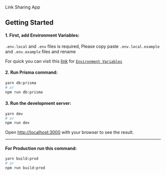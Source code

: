 Link Sharing App

## Getting Started

#### 1. First, add Environment Variables:

`.env.local` and `.env` files is required, Please copy paste `.env.local.example` and `.env.example` files and rename

For quick you can visit this [link](https://mdsifath70.notion.site/Link-Sharing-App-11f73be9627480f893a4f7a404d8b0d8) for [`Environment Variables`](https://mdsifath70.notion.site/Link-Sharing-App-11f73be9627480f893a4f7a404d8b0d8)

#### 2. Run Prisma command:

```bash
yarn db:prisma
# or
npm run db:prisma
```

#### 3. Run the development server:

```bash
yarn dev
# or
npm run dev
```

Open [http://localhost:3000](http://localhost:3000) with your browser to see the result.

---

#### For Production run this command:

```bash
yarn build:prod
# or
npm run build:prod
```
